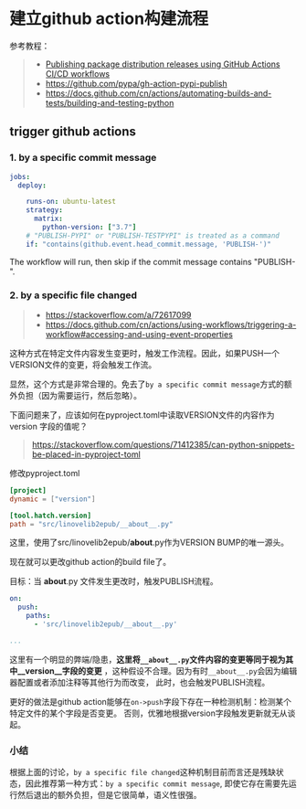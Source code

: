 # 建立github action构建流程

参考教程：
> - [Publishing package distribution releases using GitHub Actions CI/CD workflows](https://packaging.python.org/en/latest/guides/publishing-package-distribution-releases-using-github-actions-ci-cd-workflows/)
> - https://github.com/pypa/gh-action-pypi-publish
> - https://docs.github.com/cn/actions/automating-builds-and-tests/building-and-testing-python

## trigger github actions
### 1. by a specific commit message
```yml
jobs:
  deploy:

    runs-on: ubuntu-latest
    strategy:
      matrix:
        python-version: ["3.7"]
    # "PUBLISH-PYPI" or "PUBLISH-TESTPYPI" is treated as a command
    if: "contains(github.event.head_commit.message, 'PUBLISH-')"
```
The workflow will run, then skip if the commit message contains "PUBLISH-".

### 2. by a specific file changed
> - https://stackoverflow.com/a/72617099
> - https://docs.github.com/cn/actions/using-workflows/triggering-a-workflow#accessing-and-using-event-properties

这种方式在特定文件内容发生变更时，触发工作流程。因此，如果PUSH一个VERSION文件的变更，将会触发工作流。

显然，这个方式是非常合理的。免去了`by a specific commit message`方式的额外负担（因为需要运行，然后忽略）。

下面问题来了，应该如何在pyproject.toml中读取VERSION文件的内容作为 version 字段的值呢？
> https://stackoverflow.com/questions/71412385/can-python-snippets-be-placed-in-pyproject-toml

修改pyproject.toml
```toml
[project]
dynamic = ["version"]

[tool.hatch.version]
path = "src/linovelib2epub/__about__.py"
```
这里，使用了src/linovelib2epub/__about__.py作为VERSION BUMP的唯一源头。

现在就可以更改github action的build file了。

目标：当 __about__.py 文件发生更改时，触发PUBLISH流程。
```yml
on:
  push:
    paths:
      - 'src/linovelib2epub/__about__.py'

...
```
这里有一个明显的弊端/隐患，**这里将`__about__.py`文件内容的变更等同于视为其中__version__字段的变更**
，这种假设不合理。因为有时`__about__.py`会因为编辑器配置或者添加注释等其他行为而改变，
此时，也会触发PUBLISH流程。

更好的做法是github action能够在`on->push`字段下存在一种检测机制：检测某个特定文件的某个字段是否变更。
否则，优雅地根据version字段触发更新就无从谈起。

### 小结
根据上面的讨论，`by a specific file changed`这种机制目前而言还是残缺状态，因此推荐第一种方式：`by a specific commit message`,
即使它存在需要先运行然后退出的额外负担，但是它很简单，语义性很强。
